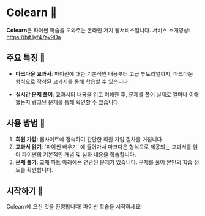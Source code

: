 # Colearn 🐍

**Colearn**은 파이썬 학습을 도와주는 온라인 저지 웹서비스입니다.
 서비스 소개영상: https://bit.ly/47ay9Da

## 주요 특징 🌟

- **마크다운 교과서**: 파이썬에 대한 기본적인 내용부터 고급 튜토리얼까지, 마크다운 형식으로 작성된 교과서를 통해 학습할 수 있습니다.
  
- **실시간 문제 풀이**: 교과서의 내용을 읽고 이해한 후, 문제를 풀어 실제로 얼마나 이해했는지 링크된 문제를 통해 확인할 수 있습니다.

## 사용 방법 📖

1. **회원 가입**: 웹사이트에 접속하여 간단한 회원 가입 절차를 거칩니다.
2. **교과서 읽기**: '파이썬 배우기' 에 들어가서 마크다운 형식으로 제공되는 교과서를 읽어 파이썬의 기본적인 개념 및 심화 내용을 학습합니다.
3. **문제 풀기**: 교재 파트 아래에는  연관된 문제가 있습니다. 문제를 풀어 본인의 학습 정도를 확인합니다.

## 시작하기 🚀

Colearn에 오신 것을 환영합니다! 파이썬 학습을 시작하세요! 
